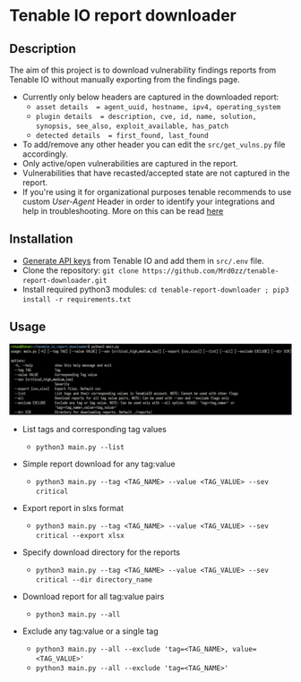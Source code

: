 # Tenable IO report downloader

## Description

The aim of this project is to download vulnerability findings reports from Tenable IO without manually exporting from the findings page.
- Currently only below headers are captured in the downloaded report:
	- `asset details  = agent_uuid, hostname, ipv4, operating_system`
	- `plugin details  = description, cve, id, name, solution, synopsis, see_also, exploit_available, has_patch`
	- `detected details  = first_found, last_found`
- To add/remove any other header you can edit the `src/get_vulns.py` file accordingly. 
- Only active/open vulnerabilities are captured in the report. 
- Vulnerabilities that have recasted/accepted state are not captured in the report.
- If you're using it for organizational purposes tenable recommends to use custom *User-Agent* Header in order to identify your integrations and help in troubleshooting. More on this can be read [here](https://developer.tenable.com/docs/user-agent-header)

## Installation

- [Generate API keys](https://docs.tenable.com/vulnerability-management/Content/Settings/my-account/GenerateAPIKey.htm) from Tenable IO and add them in `src/.env` file. 
- Clone the repository: `git clone https://github.com/Mrd0zz/tenable-report-downloader.git`
- Install required python3 modules: `cd tenable-report-downloader ; pip3 install -r requirements.txt`

## Usage
![Help menu](./help.png)

- List tags and corresponding tag values
	- `python3 main.py --list`

- Simple report download for any tag:value
	- `python3 main.py --tag <TAG_NAME> --value <TAG_VALUE> --sev critical` 

- Export report in slxs format
	- `python3 main.py --tag <TAG_NAME> --value <TAG_VALUE> --sev critical --export xlsx`

- Specify download directory for the reports
	- `python3 main.py --tag <TAG_NAME> --value <TAG_VALUE> --sev critical --dir directory_name`

- Download report for all tag:value pairs 
	- `python3 main.py --all`

- Exclude any tag:value or a single tag  
	- `python3 main.py --all --exclude 'tag=<TAG_NAME>, value=<TAG_VALUE>'`
	- `python3 main.py --all --exclude 'tag=<TAG_NAME>'` 